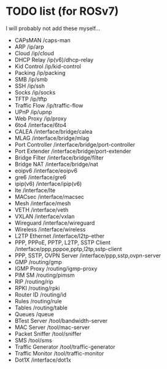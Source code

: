 # TODO list (for ROSv7)

I will probably not add these myself...

* CAPsMAN			/caps-man  
* ARP				/ip/arp
* Cloud				/ip/cloud						     
* DHCP Relay		/ip(v6)/dhcp-relay   
* Kid Control		/ip/kid-control
* Packing			/ip/packing
* SMB				/ip/smb
* SSH				/ip/ssh
* Socks				/ip/socks
* TFTP				/ip/tftp
* Traffic Flow		/ip/traffic-flow
* UPnP				/ip/upnp
* Web Proxy			/ip/proxy					
* 6to4 				/interface/6to4
* CALEA				/interface/bridge/calea
* MLAG				/interface/bridge/mlag
* Port Controller	/interface/bridge/port-controller   
* Port Extender		/interface/bridge/port-extender
* Bridge Filter		/interface/bridge/filter
* Bridge NAT		/interface/bridge/nat
* eoipv6			/interface/eoipv6
* gre6				/interface/gre6
* ipip(v6) 			/interface/ipip(v6)
* lte 				/interface/lte
* MACsec			/interface/macsec
* Mesh				/interface/mesh
* VETH				/interface/veth
* VXLAN 			/interface/vxlan
* Wireguard			/interface/wireguard
* Wireless			/interface/wireless
* L2TP Ethernet		/interface/l2tp-ether
* PPP, PPPoE, PPTP, L2TP, SSTP Client		/interface/ppp,pppoe,pptp,l2tp,sstp-client
* PPP, SSTP, OVPN Server					/interface/ppp,sstp,ovpn-server
* GMP				/routing/gmp
* IGMP Proxy		/routing/igmp-proxy
* PIM SM			/routing/pimsm
* RIP				/routing/rip
* RPKI				/routing/rpki
* Router ID			/routing/id
* Rules	 			/routing/rule
* Tables			/routing/table
* Queues			/queue
* BTest Server		/tool/bandwidth-server    
* MAC Server		/tool/mac-server 
* Packet Sniffer	/tool/sniffer 
* SMS 				/tool/sms       
* Traffic Generator /tool/traffic-generator
* Traffic Monitor	/tool/traffic-monitor
* Dot1X				/interface/dot1x
